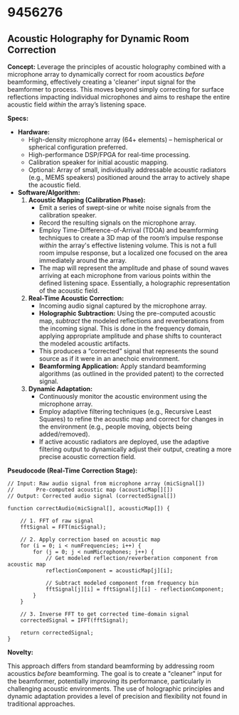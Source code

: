 # 9456276

## Acoustic Holography for Dynamic Room Correction

**Concept:** Leverage the principles of acoustic holography combined with a microphone array to dynamically correct for room acoustics *before* beamforming, effectively creating a 'cleaner' input signal for the beamformer to process.  This moves beyond simply correcting for surface reflections impacting individual microphones and aims to reshape the entire acoustic field *within* the array’s listening space.

**Specs:**

*   **Hardware:**
    *   High-density microphone array (64+ elements) – hemispherical or spherical configuration preferred.
    *   High-performance DSP/FPGA for real-time processing.
    *   Calibration speaker for initial acoustic mapping.
    *   Optional:  Array of small, individually addressable acoustic radiators (e.g., MEMS speakers) positioned around the array to actively shape the acoustic field.
*   **Software/Algorithm:**
    1.  **Acoustic Mapping (Calibration Phase):**
        *   Emit a series of swept-sine or white noise signals from the calibration speaker.
        *   Record the resulting signals on the microphone array.
        *   Employ Time-Difference-of-Arrival (TDOA) and beamforming techniques to create a 3D map of the room’s impulse response *within* the array's effective listening volume.  This is not a full room impulse response, but a localized one focused on the area immediately around the array.
        *   The map will represent the amplitude and phase of sound waves arriving at each microphone from various points within the defined listening space.  Essentially, a holographic representation of the acoustic field.
    2.  **Real-Time Acoustic Correction:**
        *   Incoming audio signal captured by the microphone array.
        *   **Holographic Subtraction:**  Using the pre-computed acoustic map, *subtract* the modeled reflections and reverberations from the incoming signal. This is done in the frequency domain, applying appropriate amplitude and phase shifts to counteract the modeled acoustic artifacts.
        *   This produces a “corrected” signal that represents the sound source as if it were in an anechoic environment.
        *   **Beamforming Application:** Apply standard beamforming algorithms (as outlined in the provided patent) to the corrected signal.
    3.  **Dynamic Adaptation:**
        *   Continuously monitor the acoustic environment using the microphone array.
        *   Employ adaptive filtering techniques (e.g., Recursive Least Squares) to refine the acoustic map and correct for changes in the environment (e.g., people moving, objects being added/removed).
        *   If active acoustic radiators are deployed, use the adaptive filtering output to dynamically adjust their output, creating a more precise acoustic correction field.

**Pseudocode (Real-Time Correction Stage):**

```
// Input: Raw audio signal from microphone array (micSignal[])
//       Pre-computed acoustic map (acousticMap[][])
// Output: Corrected audio signal (correctedSignal[])

function correctAudio(micSignal[], acousticMap[]) {

    // 1. FFT of raw signal
    fftSignal = FFT(micSignal);

    // 2. Apply correction based on acoustic map
    for (i = 0; i < numFrequencies; i++) {
        for (j = 0; j < numMicrophones; j++) {
            // Get modeled reflection/reverberation component from acoustic map
            reflectionComponent = acousticMap[j][i];

            // Subtract modeled component from frequency bin
            fftSignal[j][i] = fftSignal[j][i] - reflectionComponent;
        }
    }

    // 3. Inverse FFT to get corrected time-domain signal
    correctedSignal = IFFT(fftSignal);

    return correctedSignal;
}
```

**Novelty:**

This approach differs from standard beamforming by addressing room acoustics *before* beamforming.  The goal is to create a "cleaner" input for the beamformer, potentially improving its performance, particularly in challenging acoustic environments. The use of holographic principles and dynamic adaptation provides a level of precision and flexibility not found in traditional approaches.
